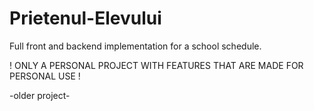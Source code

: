 # Prietenul-Elevului
Full front and backend implementation for a school schedule.

!  ONLY A PERSONAL PROJECT WITH FEATURES THAT ARE MADE FOR PERSONAL USE  !

-older project-
